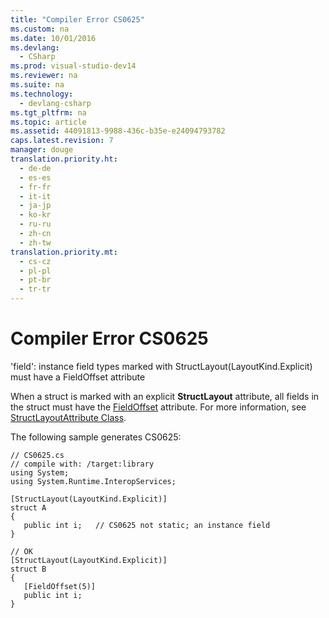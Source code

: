 ```yaml
---
title: "Compiler Error CS0625"
ms.custom: na
ms.date: 10/01/2016
ms.devlang: 
  - CSharp
ms.prod: visual-studio-dev14
ms.reviewer: na
ms.suite: na
ms.technology: 
  - devlang-csharp
ms.tgt_pltfrm: na
ms.topic: article
ms.assetid: 44091813-9988-436c-b35e-e24094793782
caps.latest.revision: 7
manager: douge
translation.priority.ht: 
  - de-de
  - es-es
  - fr-fr
  - it-it
  - ja-jp
  - ko-kr
  - ru-ru
  - zh-cn
  - zh-tw
translation.priority.mt: 
  - cs-cz
  - pl-pl
  - pt-br
  - tr-tr
---
```

# Compiler Error CS0625
'field': instance field types marked with StructLayout(LayoutKind.Explicit) must have a FieldOffset attribute  
  
 When a struct is marked with an explicit **StructLayout** attribute, all fields in the struct must have the [FieldOffset](frlrfsystemruntimeinteropservicesfieldoffsetattributeclasstopic) attribute. For more information, see [StructLayoutAttribute Class](frlrfSystemRuntimeInteropServicesStructLayoutAttributeClassTopic).  
  
 The following sample generates CS0625:  
  
```  
// CS0625.cs  
// compile with: /target:library  
using System;  
using System.Runtime.InteropServices;  
  
[StructLayout(LayoutKind.Explicit)]  
struct A  
{  
   public int i;   // CS0625 not static; an instance field  
}  
  
// OK  
[StructLayout(LayoutKind.Explicit)]  
struct B  
{  
   [FieldOffset(5)]  
   public int i;  
}  
```
